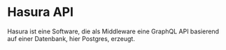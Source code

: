 # Hasura API
Hasura ist eine Software, die als Middleware eine GraphQL API basierend auf einer Datenbank, hier Postgres, erzeugt.